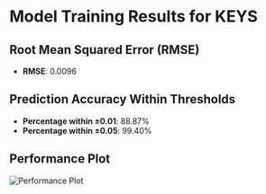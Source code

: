 # Model Training Results for KEYS

## Root Mean Squared Error (RMSE)
- **RMSE**: 0.0096

## Prediction Accuracy Within Thresholds
- **Percentage within ±0.01**: 88.87%
- **Percentage within ±0.05**: 99.40%

## Performance Plot
![Performance Plot](../imgs/KEYS.png)
